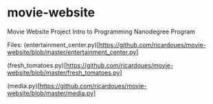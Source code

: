 # movie-website
Movie Website Project Intro to Programming Nanodegree Program

Files: 
(entertainment_center.py)[https://github.com/ricardoues/movie-website/blob/master/entertainment_center.py]

(fresh_tomatoes.py)[https://github.com/ricardoues/movie-website/blob/master/fresh_tomatoes.py]

(media.py)[https://github.com/ricardoues/movie-website/blob/master/media.py]

